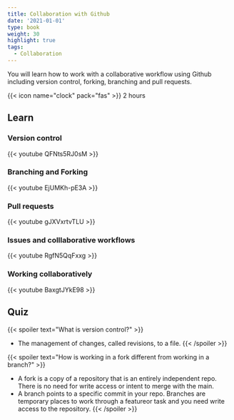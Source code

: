 ```yaml
---
title: Collaboration with Github
date: '2021-01-01'
type: book
weight: 30
highlight: true
tags:
  - Collaboration
---
```


You will learn how to work with a collaborative workflow using Github including version control, forking, branching and pull requests.

<!--more-->

{{< icon name="clock" pack="fas" >}} 2 hours 

## Learn

### Version control
{{< youtube QFNts5RJ0sM >}}

### Branching and Forking
{{< youtube EjUMKh-pE3A >}}

### Pull requests 
{{< youtube gJXVxrtvTLU >}}

### Issues and colllaborative workflows
{{< youtube RgfN5QqFxxg >}}

### Working collaboratively
{{< youtube BaxgtJYkE98 >}}

## Quiz

{{< spoiler text="What is version control?" >}}
* The management of changes, called revisions, to a file.
{{< /spoiler >}}

{{< spoiler text="How is working in a fork different from working in a branch?" >}}
* A fork is a copy of a repository that is an entirely independent repo. There is no need for write access or intent to merge with the main.
* A branch points to a specific commit in your repo. Branches are temporary places to work through a featureor task and you need write access to the repository. 
{{< /spoiler >}}


